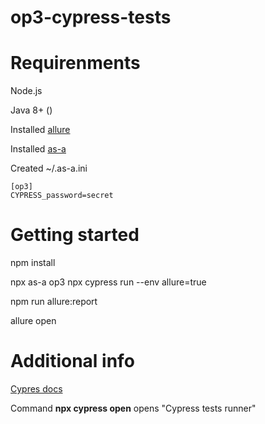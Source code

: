 # op3-cypress-tests

# Requirenments

Node.js

Java 8+ ()

Installed [allure](https://docs.qameta.io/allure/#_installing_a_commandline)

Installed [as-a](https://github.com/bahmutov/as-a)

Created ~/.as-a.ini
```
[op3]
CYPRESS_password=secret
```

# Getting started

npm install 

npx as-a op3 npx cypress run --env allure=true

npm run allure:report

allure open

# Additional info

[Cypres docs](https://docs.cypress.io/guides/overview/why-cypress)

Command **npx cypress open** opens "Cypress tests runner"
